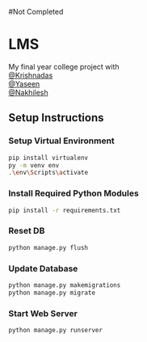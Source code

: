 #Not Completed

# LMS
My final year college project with <br>
[@Krishnadas](https://github.com/Krishnadas-KD) <br>
[@Yaseen](https://github.com/yaseenkc)<br>
[@Nakhilesh](https://github.com/nakhileship)<br>
## Setup Instructions

### Setup Virtual Environment

```bash
pip install virtualenv
py -m venv env
.\env\Scripts\activate
```      

### Install Required Python Modules

```bash
pip install -r requirements.txt
```
### Reset DB

```bash
python manage.py flush
```

### Update Database

```bash
python manage.py makemigrations
python manage.py migrate
```

### Start Web Server

```bash
python manage.py runserver
```
